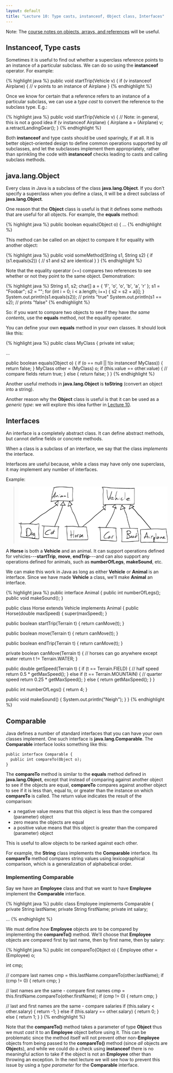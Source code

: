 ```yaml
---
layout: default
title: "Lecture 10: Type casts, instanceof, Object class, Interfaces"
---
```


Note: The [course notes on objects, arrays, and references](../notes/objectsArraysReferences.html) will be useful.

## Instanceof, Type casts

Sometimes it is useful to find out whether a superclass reference points to an instance of a particular subclass. We can do so using the **instanceof** operator. For example:

{% highlight java %}
public void startTrip(Vehicle v) {
  if (v instanceof Airplane) {
    // v points to an instance of Airplane
  }
{% endhighlight %}

Once we know for certain that a reference refers to an instance of a particular subclass, we can use a *type cast* to convert the reference to the subclass type. E.g.:

{% highlight java %}
public void startTrip(Vehicle v) {
  // Note: in general, this is not a good idea
  if (v instanceof Airplane) {
    Airplane a = (Airplane) v;
    a.retractLandingGear();
  }
{% endhighlight %}

Both **instanceof** and type casts should be used sparingly, if at all. It is better object-oriented design to define common operations supported by *all* subclasses, and let the subclasses implement them appropriately, rather than sprinkling the code with **instanceof** checks leading to casts and calling subclass methods.

## java.lang.Object

Every class in Java is a subclass of the class **java.lang.Object**. If you don't specify a superclass when you define a class, it will be a direct subclass of **java.lang.Object**.

One reason that the **Object** class is useful is that it defines some methods that are useful for all objects. For example, the **equals** method:

{% highlight java %}
public boolean equals(Object o) {
  ...
{% endhighlight %}

This method can be called on an object to compare it for equality with another object:

{% highlight java %}
public void someMethod(String s1, String s2) {
  if (s1.equals(s2)) {
     // s1 and s2 are identical
  }
}
{% endhighlight %}

Note that the equality operator (==) compares two references to see whether or not they point to the same object. Demonstration:

{% highlight java %}
String s1, s2;
char[] a = { 'F', 'o', 'o', 'b', 'a', 'r' };
s1 = "Foobar";
s2 = "";
for (int i = 0; i < a.length; i++) {
  s2 = s2 + a[i];
}
System.out.println(s1.equals(s2)); // prints "true"
System.out.println(s1 == s2);      // prints "false"
{% endhighlight %}

So: if you want to compare two objects to see if they have *the same contents*, use the **equals** method, not the equality operator.

You can define your own **equals** method in your own classes. It should look like this:

{% highlight java %}
public class MyClass {
  private int value;

  ...

  public boolean equals(Object o) {
    if (o == null || !(o instanceof MyClass)) {
      return false;
    }
    MyClass other = (MyClass) o;
    if (this.value == other.value) { // compare fields
      return true;
    } else {
      return false;
    }
  }
{% endhighlight %}

Another useful methods in **java.lang.Object** is **toString** (convert an object into a string).

Another reason why the **Object** class is useful is that it can be used as a *generic type*: we will explore this idea further in [Lecture 10](lecture10.html).

## Interfaces

An interface is a completely abstract class. It can define abstract methods, but cannot define fields or concrete methods.

When a class is a subclass of an interface, we say that the class *implements* the interface.

Interfaces are useful because, while a class may have only one superclass, it may implement any number of interfaces.

Example:

> ![image](figures/ifaceExample.png)

A **Horse** is both a **Vehicle** and an animal. It can support operations defined for vehicles---**startTrip**, **move**, **endTrip**---and can also support any operations defined for animals, such as **numberOfLegs**, **makeSound**, etc.

We can make this work in Java as long as either **Vehicle** or **Animal** is an interface. Since we have made **Vehicle** a class, we'll make **Animal** an interface.

{% highlight java %}
public interface Animal {
  public int numberOfLegs();
  public void makeSound();
}

public class Horse extends Vehicle implements Animal {
  public Horse(double maxSpeed) {
    super(maxSpeed);
  }

  public boolean startTrip(Terrain t) {
    return canMove(t);
  }

  public boolean move(Terrain t) {
    return canMove(t);
  }

  public boolean endTrip(Terrain t) {
    return canMove(t);
  }

  private boolean canMove(Terrain t) {
    // horses can go anywhere except water
    return t != Terrain.WATER;
  }

  public double getSpeed(Terrain t) {
    if (t == Terrain.FIELD) {
      // half speed
      return 0.5 * getMaxSpeed();
    } else if (t == Terrain.MOUNTAIN) {
      // quarter speed
      return 0.25 * getMaxSpeed();
    } else {
      return getMaxSpeed();
    }
  }

  public int numberOfLegs() {
    return 4;
  }

  public void makeSound() {
    System.out.println("Neigh");
  }
}
{% endhighlight %}

## Comparable

Java defines a number of standard interfaces that you can have your own classes implement. One such interface is **java.lang.Comparable**. The **Comparable** interface looks something like this:

    public interface Comparable {
      public int compareTo(Object o);
    }

The **compareTo** method is similar to the **equals** method defined in **java.lang.Object**, except that instead of comparing against another object to see if the objects are equal, **compareTo** compares against another object to see if it is less than, equal to, or greater than the instance on which **compareTo** is called. The return value indicates the result of the comparison:

-   a negative value means that this object is less than the compared (parameter) object
-   zero means the objects are equal
-   a positive value means that this object is greater than the compared (parameter) object

This is useful to allow objects to be ranked against each other.

For example, the **String** class implements the **Comparable** interface. Its **compareTo** method compares string values using lexicographical comparison, which is a generalization of alphabetical order.

### Implementing Comparable

Say we have an **Employee** class and that we want to have **Employee** implement the **Comparable** interface. 

{% highlight java %}
public class Employee implements Comparable {
  private String lastName;
  private String firstName;
  private int salary;

  ...
{% endhighlight %}

We must define *how* **Employee** objects are to be compared by implementing the **compareTo()** method. We'll choose that **Employee** objects are compared first by last name, then by first name, then by salary:

{% highlight java %}
public int compareTo(Object o) {
  Employee other = (Employee) o;

  int cmp;

  // compare last names
  cmp = this.lastName.compareTo(other.lastName);
  if (cmp != 0) {
    return cmp;
  }

  // last names are the same - compare first names
  cmp = this.firstName.compareTo(other.firstName);
  if (cmp != 0) {
    return cmp;
  }

  // last and first names are the same - compare salaries
  if (this.salary < other.salary) {
    return -1;
  } else if (this.salary == other.salary) {
    return 0;
  } else {
    return 1;
  }
}
{% endhighlight %}

Note that the **compareTo()** method takes a parameter of type **Object** thus we must *cast* it to an **Employee** object before using it. This can be problematic since the method itself will not prevent other non-**Employee** objects from being passed to the **compareTo()** method (since *all* objects are **Object**s), and while we could do a check using **instanceof** there is no meaningful action to take if the object is not an **Employee** other than throwing an exception. In the next lecture we will see how to prevent this issue by using a *type parameter* for the **Comparable** interface.
